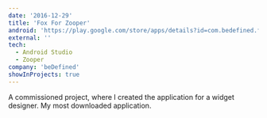 ```yaml
---
date: '2016-12-29'
title: 'Fox For Zooper'
android: 'https://play.google.com/store/apps/details?id=com.bedefined.foxforzooper&hl=en'
external: ''
tech:
  - Android Studio
  - Zooper
company: 'beDefined'
showInProjects: true
---
```


A commissioned project, where I created the application for a widget designer. My most downloaded application.
